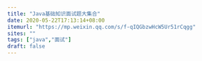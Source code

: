 ```yaml
---
title: "Java基础知识面试题大集合"
date: 2020-05-22T17:13:14+08:00
itemurl: "https://mp.weixin.qq.com/s/f-qIQGbzwHcW5Ur51rCqgg"
sites: ""
tags: ["java","面试"]
draft: false
---
```


